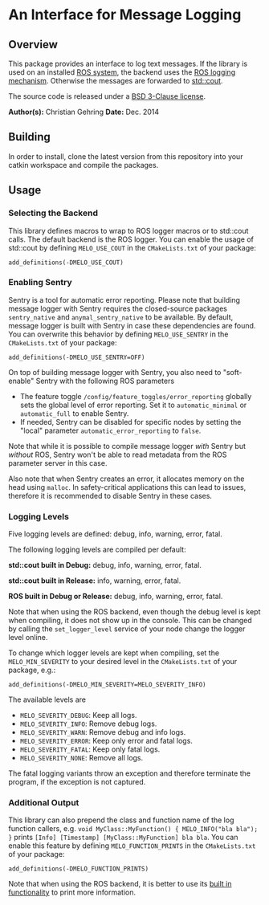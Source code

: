 # An Interface for Message Logging

## Overview

This package provides an interface to log text messages. If the library is used on an installed [ROS system](http://www.ros.org), the backend uses the [ROS logging mechanism](http://wiki.ros.org/roscpp/Overview/Logging). Otherwise the messages are forwarded to [std::cout](http://www.cplusplus.com/reference/iostream/cout/).

The source code is released under a [BSD 3-Clause license](LICENSE).

**Author(s):** Christian Gehring
**Date:** Dec. 2014

## Building

In order to install, clone the latest version from this repository into your catkin workspace and compile the packages.

## Usage

### Selecting the Backend

This library defines macros to wrap to ROS logger macros or to std::cout calls. 
The default backend is the ROS logger. 
You can enable the usage of std::cout by defining `MELO_USE_COUT` in the `CMakeLists.txt` of your package:

```
add_definitions(-DMELO_USE_COUT)
```

### Enabling Sentry

Sentry is a tool for automatic error reporting.
Please note that building message logger with Sentry requires the closed-source packages `sentry_native` and `anymal_sentry_native` to be available.
By default, message logger is built with Sentry in case these dependencies are found.
You can overwrite this behavior by defining `MELO_USE_SENTRY` in the `CMakeLists.txt` of your package:

```
add_definitions(-DMELO_USE_SENTRY=OFF)
```

On top of building message logger with Sentry, you also need to "soft-enable" Sentry with the following ROS parameters

- The feature toggle `/config/feature_toggles/error_reporting` globally sets the global level of error reporting. Set it to `automatic_minimal` or `automatic_full` to enable Sentry.
- If needed, Sentry can be disabled for specific nodes by setting the "local" parameter `automatic_error_reporting` to `false`.

Note that while it is possible to compile message logger _with_ Sentry but _without_ ROS, Sentry won't be able to read metadata from the ROS parameter server in this case.

Also note that when Sentry creates an error, it allocates memory on the head using `malloc`.
In safety-critical applications this can lead to issues, therefore it is recommended to disable Sentry in these cases.

### Logging Levels

Five logging levels are defined: debug, info, warning, error, fatal.

The following logging levels are compiled per default:

**std::cout built in Debug:** debug, info, warning, error, fatal.

**std::cout built in Release:** info, warning, error, fatal.

**ROS built in Debug or Release:** debug, info, warning, error, fatal.

Note that when using the ROS backend, even though the debug level is kept when compiling, it does not show up in the console.
This can be changed by calling the `set_logger_level` service of your node change the logger level online.

To change which logger levels are kept when compiling, set the `MELO_MIN_SEVERITY` to your desired level in the `CMakeLists.txt` of your package, e.g.:

```
add_definitions(-DMELO_MIN_SEVERITY=MELO_SEVERITY_INFO)
```

The available levels are

* `MELO_SEVERITY_DEBUG`: Keep all logs.
* `MELO_SEVERITY_INFO`:  Remove debug logs.
* `MELO_SEVERITY_WARN`:  Remove debug and info logs.
* `MELO_SEVERITY_ERROR`: Keep only error and fatal logs.
* `MELO_SEVERITY_FATAL`: Keep only fatal logs.
* `MELO_SEVERITY_NONE`:  Remove all logs.

The fatal logging variants throw an exception and therefore terminate the program, if the exception is not captured.

### Additional Output

This library can also prepend the class and function name of the log function callers, e.g. `void MyClass::MyFunction() { MELO_INFO("bla bla"); }` prints `[Info] [Timestamp] [MyClass::MyFunction] bla bla`.
You can enable this feature by defining `MELO_FUNCTION_PRINTS` in the `CMakeLists.txt` of your package:

```
add_definitions(-DMELO_FUNCTION_PRINTS)
```

Note that when using the ROS backend, it is better to use its [built in functionality](http://wiki.ros.org/rosconsole#Console_Output_Formatting) to print more information.
